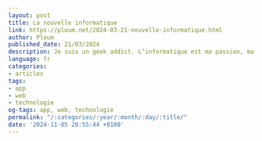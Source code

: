 ```yaml
---
layout: post
title: La nouvelle informatique
link: https://ploum.net/2024-03-21-nouvelle-informatique.html
author: Ploum
published_date: 21/03/2024
description: Je suis un geek addict. L’informatique est ma passion, ma drogue.
language: fr
categories:
- articles
tags:
- app
- web
- technologie
og-tags: app, web, technologie
permalink: "/:categories/:year/:month/:day/:title/"
date: '2024-11-05 20:55:44 +0100'
---
```

